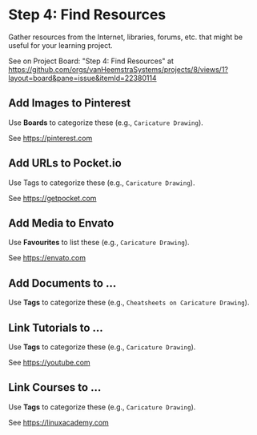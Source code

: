 # Step 4: Find Resources

Gather resources from the Internet, libraries, forums, etc. that might be useful for your learning project.

See on Project Board: "Step 4: Find Resources" at https://github.com/orgs/vanHeemstraSystems/projects/8/views/1?layout=board&pane=issue&itemId=22380114

## Add Images to Pinterest

Use **Boards** to categorize these (e.g., ```Caricature Drawing```).

See https://pinterest.com

## Add URLs to Pocket.io

Use Tags to categorize these (e.g., ```Caricature Drawing```).

See https://getpocket.com

## Add Media to Envato

Use **Favourites** to list these (e.g., ```Caricature Drawing```).

See https://envato.com

## Add Documents to ...

Use **Tags** to categorize these (e.g., ```Cheatsheets on Caricature Drawing```).

## Link Tutorials to ...

Use **Tags** to categorize these (e.g., ```Caricature Drawing```).

See https://youtube.com

## Link Courses to ...

Use **Tags** to categorize these (e.g., ```Caricature Drawing```).

See https://linuxacademy.com
